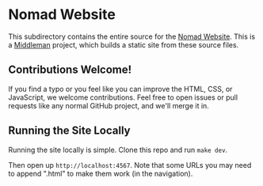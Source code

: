 # Nomad Website

This subdirectory contains the entire source for the [Nomad Website](https://nomadproject.io/).
This is a [Middleman](http://middlemanapp.com) project, which builds a static
site from these source files.

## Contributions Welcome!

If you find a typo or you feel like you can improve the HTML, CSS, or
JavaScript, we welcome contributions. Feel free to open issues or pull
requests like any normal GitHub project, and we'll merge it in.

## Running the Site Locally

Running the site locally is simple. Clone this repo and run `make dev`.

Then open up `http://localhost:4567`. Note that some URLs you may need to append
".html" to make them work (in the navigation).
